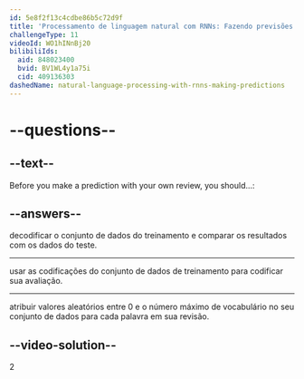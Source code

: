 ```yaml
---
id: 5e8f2f13c4cdbe86b5c72d9f
title: 'Processamento de linguagem natural com RNNs: Fazendo previsões'
challengeType: 11
videoId: WO1hINnBj20
bilibiliIds:
  aid: 848023400
  bvid: BV1WL4y1a75i
  cid: 409136303
dashedName: natural-language-processing-with-rnns-making-predictions
---
```


# --questions--

## --text--

Before you make a prediction with your own review, you should...:

## --answers--

decodificar o conjunto de dados do treinamento e comparar os resultados com os dados do teste.

---

usar as codificações do conjunto de dados de treinamento para codificar sua avaliação.

---

atribuir valores aleatórios entre 0 e o número máximo de vocabulário no seu conjunto de dados para cada palavra em sua revisão.

## --video-solution--

2

